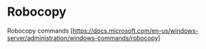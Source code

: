 # Robocopy
Robocopy commands
[https://docs.microsoft.com/en-us/windows-server/administration/windows-commands/robocopy]

